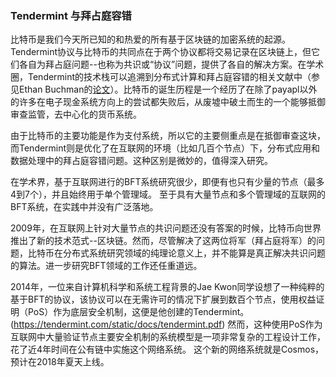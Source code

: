 ### Tendermint 与拜占庭容错

比特币是我们今天所已知的和热爱的所有基于区块链的加密系统的起源。Tendermint协议与比特币的共同点在于两个协议都将交易记录在区块链上，但它们各自为拜占庭问题--也称为共识或“协议”问题，提供了各自的解决方案。在学术圈，Tendermint的技术栈可以追溯到分布式计算和拜占庭容错的相关文献中（参见Ethan Buchman的[论文](https://atrium.lib.uoguelph.ca/xmlui/bitstream/handle/10214/9769/Buchman_Ethan_201606_MAsc.pdf)）。比特币的诞生历程是一个经历了在除了payapl以外的许多在电子现金系统方向上的尝试都失败后，从废墟中破土而生的一个能够抵御审查监管，去中心化的货币系统。

由于比特币的主要功能是作为支付系统，所以它的主要侧重点是在抵御审查这块，而Tendermint则是优化了在互联网的环境（比如几百个节点）下，分布式应用和数据处理中的拜占庭容错问题。这种区别是微妙的，值得深入研究。

在学术界，基于互联网进行的BFT系统研究很少，即便有也只有少量的节点（最多4到7个），并且始终用于单个管理域。 至于具有大量节点和多个管理域的互联网的BFT系统，在实践中并没有广泛落地。

2009年，在互联网上针对大量节点的共识问题还没有答案的时候，比特币向世界推出了新的技术范式--区块链。然而，尽管解决了这两位将军（拜占庭将军）的问题，比特币在分布式系统研究领域的纯理论意义上，并不能算是真正解决共识问题的算法。进一步研究BFT领域的工作还任重道远。

2014年，一位来自计算机科学和系统工程背景的Jae Kwon同学设想了一种纯粹的基于BFT的协议，该协议可以在无需许可的情况下扩展到数百个节点，使用权益证明（PoS）作为底层安全机制，这便是他创建的Tendermint。(https://tendermint.com/static/docs/tendermint.pdf) 然而，这种使用PoS作为互联网中大量验证节点主要安全机制的系统模型是一项非常复杂的工程设计工作，花了近4年时间在公有链中实施这个网络系统。 这个新的网络系统就是Cosmos，预计在2018年夏天上线。
